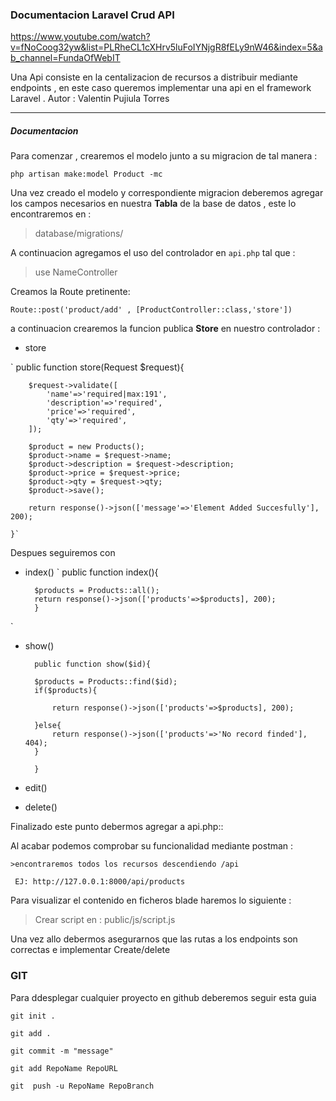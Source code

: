 ### Documentacion Laravel Crud API

https://www.youtube.com/watch?v=fNoCoog32yw&list=PLRheCL1cXHrv5luFoIYNjgR8fELy9nW46&index=5&ab_channel=FundaOfWebIT



Una Api consiste en la centalizacion de recursos a distribuir mediante endpoints , en este caso queremos implementar una api en el framework Laravel .
Autor : Valentin Pujiula Torres

---
##### Documentacion

Para comenzar , crearemos el modelo junto a su migracion de tal manera :

`php artisan make:model Product -mc`

Una vez creado el modelo y correspondiente migracion deberemos agregar los campos necesarios en nuestra **Tabla**  de la base de datos , este lo encontraremos en :
>database/migrations/

A continuacion agregamos el uso del controlador en `api.php` tal que :

>use NameController

Creamos la Route pretinente:

`Route::post('product/add' , [ProductController::class,'store'])`

a continuacion crearemos la funcion publica **Store** en nuestro controlador :

- store

`   public function store(Request $request){

        $request->validate([
            'name'=>'required|max:191',
            'description'=>'required',
            'price'=>'required',
            'qty'=>'required',
        ]);

        $product = new Products();
        $product->name = $request->name;
        $product->description = $request->description;
        $product->price = $request->price;
        $product->qty = $request->qty;
        $product->save();

        return response()->json(['message'=>'Element Added Succesfully'], 200);

    }`

Despues seguiremos con 

- index()
` public function index(){

        $products = Products::all();
        return response()->json(['products'=>$products], 200);
        }
`
- show()

    
        public function show($id){

        $products = Products::find($id);
        if($products){

            return response()->json(['products'=>$products], 200);

        }else{
            return response()->json(['products'=>'No record finded'], 404);
        }
        
        }
    
- edit()
- delete()



Finalizado este punto debermos agregar a api.php::

Al acabar podemos comprobar su funcionalidad mediante postman :


    >encontraremos todos los recursos descendiendo /api 

` EJ: http://127.0.0.1:8000/api/products`

Para visualizar el contenido en ficheros blade haremos lo siguiente :

>Crear script en : public/js/script.js

Una vez allo debermos asegurarnos que las rutas a los endpoints son correctas  e implementar Create/delete


### GIT

Para ddesplegar cualquier proyecto en github deberemos seguir esta guia 

`git init .`

`git add .`

`git commit -m "message"`

`git add RepoName RepoURL`

`git  push -u RepoName RepoBranch`